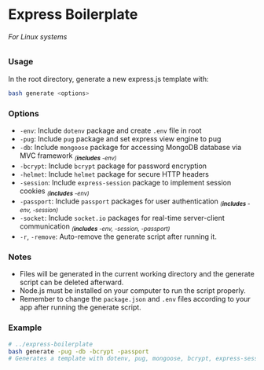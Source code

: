 Express Boilerplate
===================
###### For Linux systems

### Usage
In the root directory, generate a new express.js template with:
```bash
bash generate <options>
```
### Options
- `-env`: Include `dotenv` package and create `.env` file in root
- `-pug`: Include `pug` package and set express view engine to pug
- `-db`: Include `mongoose` package for accessing MongoDB database via MVC framework <sub>_(**includes** -env)_</sub>
- `-bcrypt`: Include `bcrypt` package for password encryption
- `-helmet`: Include `helmet` package for secure HTTP headers
- `-session`: Include `express-session` package to implement session cookies <sub>_(**includes** -env)_</sub>
- `-passport`: Include `passport` packages for user authentication <sub>_(**includes** -env, -session)_</sub>
- `-socket`: Include `socket.io` packages for real-time server-client communication <sub>_(**includes** -env, -session, -passport)_</sub>
- `-r`, `-remove`: Auto-remove the generate script after running it.
### Notes
- Files will be generated in the current working directory and the generate script can be deleted afterward.
- Node.js must be installed on your computer to run the script properly.
- Remember to change the `package.json` and `.env` files according to your app after running the generate script.

### Example

```bash
# ../express-boilerplate
bash generate -pug -db -bcrypt -passport
# Generates a template with dotenv, pug, mongoose, bcrypt, express-session, and passport preconfigured
```
